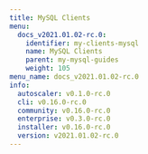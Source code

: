 ```yaml
---
title: MySQL Clients
menu:
  docs_v2021.01.02-rc.0:
    identifier: my-clients-mysql
    name: MySQL Clients
    parent: my-mysql-guides
    weight: 105
menu_name: docs_v2021.01.02-rc.0
info:
  autoscaler: v0.1.0-rc.0
  cli: v0.16.0-rc.0
  community: v0.16.0-rc.0
  enterprise: v0.3.0-rc.0
  installer: v0.16.0-rc.0
  version: v2021.01.02-rc.0
---
```


